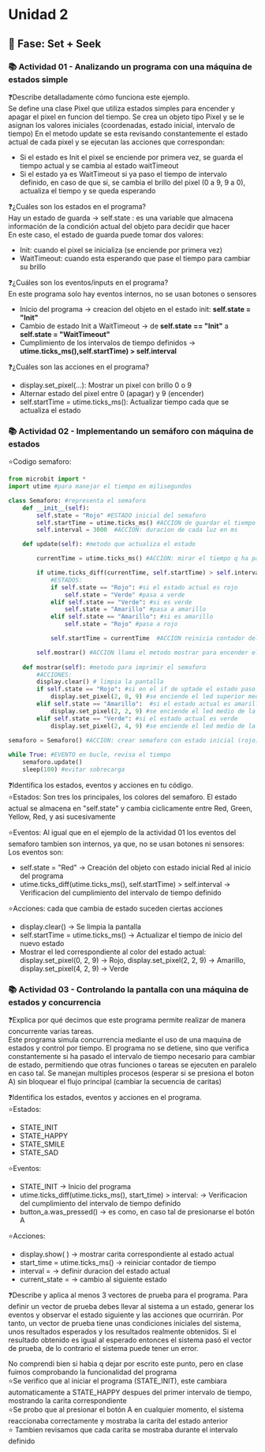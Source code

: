 # Unidad 2

## 🔎 Fase: Set + Seek

### 📚 Actividad 01 - Analizando un programa con una máquina de estados simple
❓Describe detalladamente cómo funciona este ejemplo.    
 Se define una clase Pixel que utiliza estados simples para encender y apagar el pixel en funcion del tiempo.
 Se crea un objeto tipo Pixel y se le asignan los valores iniciales (coordenadas, estado inicial, intervalo de tiempo)
 En el metodo update se esta revisando constantemente el estado actual de cada pixel y se ejecutan las acciones que correspondan:
 + Si el estado es Init el pixel se enciende por primera vez, se guarda el tiempo actual y se cambia al estado waitTimeout
 + Si el estado ya es WaitTimeout si ya paso el tiempo de intervalo definido, en caso de que si, se cambia el brillo del pixel (0 a 9, 9 a 0), actualiza el tiempo y se queda esperando

❓¿Cuáles son los estados en el programa?    
Hay un estado de guarda -> self.state : es una variable que almacena información de la condición actual del objeto para decidir que hacer    
En este caso, el estado de guarda puede tomar dos valores:
+ Init: cuando el pixel se inicializa (se enciende por primera vez)
+ WaitTimeout: cuando esta esperando que pase el tiempo para cambiar su brillo

❓¿Cuáles son los eventos/inputs en el programa?    
En este programa solo hay eventos internos, no se usan botones o sensores
+ Inicio del programa -> creacion del objeto en el estado init:  **self.state = "Init"**
+ Cambio de estado Init a WaitTimeout -> de **self.state == "Init"** a **self.state = "WaitTimeout"**
+ Cumplimiento de los intervalos de tiempo definidos -> **utime.ticks_ms(),self.startTime) > self.interval**

❓¿Cuáles son las acciones en el programa?
+ display.set_pixel(...): Mostrar un pixel con brillo 0 o 9
+ Alternar estado del pixel entre 0 (apagar) y 9 (encender)
+ self.startTime = utime.ticks_ms(): Actualizar tiempo cada que se actualiza el estado

### 📚 Actividad 02 - Implementando un semáforo con máquina de estados
⭐Codigo semaforo:
```python
from microbit import *
import utime #para manejar el tiempo en milisegundos

class Semaforo: #representa el semaforo
    def __init__(self): 
        self.state = "Rojo" #ESTADO inicial del semaforo
        self.startTime = utime.ticks_ms() #ACCION de guardar el tiempo actual
        self.interval = 3000  #ACCION: duracion de cada luz en ms

    def update(self): #metodo que actualiza el estado

        currentTime = utime.ticks_ms() #ACCION: mirar el tiempo q ha pasado

        if utime.ticks_diff(currentTime, self.startTime) > self.interval: #EVENTO revisa si el tiempo actual  es superior al intervalo definido
            #ESTADOS:
            if self.state == "Rojo": #si el estado actual es rojo
                self.state = "Verde" #pasa a verde
            elif self.state == "Verde": #si es verde
                self.state = "Amarillo" #pasa a amarillo
            elif self.state == "Amarillo": #si es amarillo
                self.state = "Rojo" #pasa a rojo

            self.startTime = currentTime  #ACCION reinicia contador del tiempo

        self.mostrar() #ACCION llama el metodo mostrar para encender el led que corresponda
        
    def mostrar(self): #metodo para imprimir el semaforo
        #ACCIONES:
        display.clear() # limpia la pantalla
        if self.state == "Rojo": #si en el if de uptade el estado paso a ser rojo
            display.set_pixel(2, 0, 9) #se enciende el led superior medio
        elif self.state == "Amarillo":  #si el estado actual es amarillo
            display.set_pixel(2, 2, 9) #se enciende el led medio de la fila 3
        elif self.state == "Verde": #si el estado actual es verde
            display.set_pixel(2, 4, 9) #se enciende el led medio de la fila inferior
            
semaforo = Semaforo() #ACCION: crear semaforo con estado inicial (rojo)

while True: #EVENTO en bucle, revisa el tiempo 
    semaforo.update()
    sleep(100) #evitar sobrecarga
```

❓Identifica los estados, eventos y acciones en tu código.    
⭐Estados: Son tres los principales, los colores del semaforo. El estado actual se almacena en "self.state" y cambia ciclicamente entre Red, Green, Yellow, Red, y asi sucesivamente

⭐Eventos: Al igual que en el ejemplo de la actividad 01 los eventos del semaforo tambien son internos, ya que, no se usan botones ni sensores: Los eventos son:    
+ self.state = "Red" -> Creación del objeto con estado inicial Red al inicio del programa
+ utime.ticks_diff(utime.ticks_ms(), self.startTime) > self.interval -> Verificacion del cumplimiento del intervalo de tiempo definido

⭐Acciones: cada que cambia de estado suceden ciertas acciones
+ display.clear() -> Se limpia la pantalla
+ self.startTime = utime.ticks_ms() -> Actualizar el tiempo de inicio del nuevo estado
+ Mostrar el led correspondiente al color del estado actual: display.set_pixel(0, 2, 9) → Rojo, display.set_pixel(2, 2, 9) → Amarillo, display.set_pixel(4, 2, 9) -> Verde

### 📚 Actividad 03 - Controlando la pantalla con una máquina de estados y concurrencia    
❓Explica por qué decimos que este programa permite realizar de manera concurrente varias tareas.   
Este programa simula concurrencia mediante el uso de una maquina de estados y control por tiempo. El programa no se detiene, sino que verifica constantemente si ha pasado el intervalo de tiempo necesario para cambiar de estado, permitiendo que otras funciones o tareas se ejecuten en paralelo en caso tal. Se manejan multiples procesos (esperar si se presiona el boton A) sin bloquear el flujo principal (cambiar la secuencia de caritas)

❓Identifica los estados, eventos y acciones en el programa.    
⭐Estados:
+ STATE_INIT
+ STATE_HAPPY
+ STATE_SMILE
+ STATE_SAD

⭐Eventos:
+ STATE_INIT -> Inicio del programa
+ utime.ticks_diff(utime.ticks_ms(), start_time) > interval: -> Verificacion del cumplimiento del intervalo de tiempo definido
+ button_a.was_pressed() -> es como, en caso tal de presionarse el botón A 
  
⭐Acciones:
+  display.show( ) -> mostrar carita correspondiente al estado actual
+  start_time = utime.ticks_ms() -> reiniciar contador de tiempo
+  interval = -> definir duracion del estado actual
+  current_state = -> cambio al siguiente estado

❓Describe y aplica al menos 3 vectores de prueba para el programa. Para definir un vector de prueba debes llevar al sistema a un estado, generar los eventos y observar el estado siguiente y las acciones que ocurrirán. Por tanto, un vector de prueba tiene unas condiciones iniciales del sistema, unos resultados esperados y los resultados realmente obtenidos. Si el resultado obtenido es igual al esperado entonces el sistema pasó el vector de prueba, de lo contrario el sistema puede tener un error.

No comprendi bien si habia q dejar por escrito este punto, pero en clase fuimos comprobando la funcionalidad del programa    
⭐Se verifico que al iniciar el programa (STATE_INIT), este cambiara automaticamente a STATE_HAPPY despues del primer intervalo de tiempo, mostrando la carita correspondiente    
⭐Se probo que al presionar el botón A en cualquier momento, el sistema reaccionaba correctamente y mostraba la carita del estado anterior    
⭐ Tambien revisamos que cada carita se mostraba durante el intervalo definido
